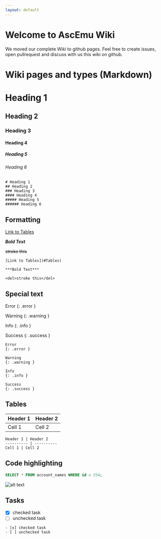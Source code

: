 ```yaml
---
layout: default
---
```

# Welcome to AscEmu Wiki
We moved our complete Wiki to github pages. Feel free to create issues, open pullrequest and discuss with us this wiki on github.


# Wiki pages and types (Markdown)

# Heading 1
## Heading 2
### Heading 3
#### Heading 4
##### Heading 5
###### Heading 6

```
# Heading 1
## Heading 2
### Heading 3
#### Heading 4
##### Heading 5
###### Heading 6
```

## Formatting

[Link to Tables](#Tables)

***Bold Text***

<del>stroke this</del>

```
[Link to Tables](#Tables)

***Bold Text***

<del>stroke this</del>
```


## Special text
Error
{: .error }

Warning
{: .warning }

Info
{: .info }

Success
{: .success }

```
Error
{: .error }

Warning
{: .warning }

Info
{: .info }

Success
{: .success }
```


## Tables

Header 1 | Header 2
---------- | ---------- 
Cell 1 | Cell 2

```
Header 1 | Header 2
---------- | ---------- 
Cell 1 | Cell 2
```


## Code highlighting

```sql
SELECT * FROM account_names WHERE id = 254;
```

![alt text](/Wiki/images/code_tag_example.jpg "Code Tag example")


## Tasks

- [x] checked task
- [ ] unchecked task

```
- [x] checked task
- [ ] unchecked task
```